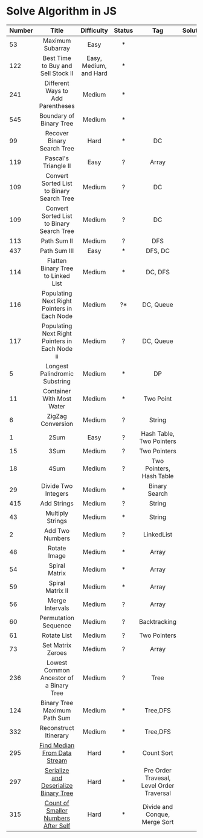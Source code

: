 # Solve Algorithm in JS

| Number        |         Title |     Difficulty |          Status |  Tag               |   Solution          |
| ------------- |:-------------:|:--------------:| :--------------:|:------------------:|:-------------------:|
| 53            | Maximum Subarray| Easy         |  * | | |
| 122           | Best Time to Buy and Sell Stock II| Easy, Medium, and Hard         |  * | | |
| 241           | Different Ways to Add Parentheses|  Medium | * | | |
| 545           | Boundary of Binary Tree | Medium         |  * | | |
| 99            | Recover Binary Search Tree | Hard         |  * | DC | |
| 119           | Pascal's Triangle II | Easy         |  ? | Array | |
| 109           | Convert Sorted List to Binary Search Tree | Medium  | ?   | DC  |    |
| 109           | Convert Sorted List to Binary Search Tree | Medium  | ?   | DC  |    |
| 113           | Path Sum II                               | Medium  | ?   | DFS |   |
| 437           | Path Sum III                              | Easy    | *   | DFS, DC | |
| 114           | Flatten Binary Tree to Linked List        | Medium  | *   | DC, DFS | |
| 116           | Populating Next Right Pointers in Each Node | Medium | ?*  | DC, Queue | |
| 117           | Populating Next Right Pointers in Each Node ii | Medium | ?  | DC, Queue | |
| 5             | Longest Palindromic Substring | Medium | * | DP ||
| 11            | Container With Most Water     | Medium | * | Two Point | |
| 6             | ZigZag Conversion             | Medium | ? | String ||
| 1             | 2Sum                          | Easy   | ? | Hash Table, Two Pointers | |
| 15            | 3Sum                          | Medium | ? | Two Pointers | |
| 18            | 4Sum                          | Medium | ? | Two Pointers, Hash Table | |
| 29            | Divide Two Integers           | Medium | * | Binary Search |  |
| 415           | Add Strings                   | Medium | ? | String | |
| 43            | Multiply Strings              | Medium | * | String | |
| 2             | Add Two Numbers               | Medium | ? | LinkedList | |
| 48            | Rotate Image                  | Medium | * | Array | |
| 54            | Spiral Matrix                 | Medium | * | Array | |
| 59            | Spiral Matrix II              | Medium | * | Array | |
| 56            | Merge Intervals               | Medium | ? | Array | |
| 60            | Permutation Sequence          | Medium | ? | Backtracking | |
| 61            | Rotate List                   | Medium | ? | Two Pointers | |
| 73            | Set Matrix Zeroes             | Medium | ? | Array | |
| 236           | Lowest Common Ancestor of a Binary Tree | Medium | ? | Tree | |
| 124           | Binary Tree Maximum Path Sum  | Medium | * | Tree,DFS  ||
| 332           | Reconstruct Itinerary         | Medium | * | Tree,DFS ||
| 295           |  [Find Median From Data Stream](https://leetcode.com/problems/find-median-from-data-stream/description/) | Hard | * | Count Sort ||
| 297           |[Serialize and Deserialize Binary Tree](https://leetcode.com/problems/serialize-and-deserialize-binary-tree/description/) | Hard | * | Pre Order Travesal, Level Order Traversal | |
| 315           | [Count of Smaller Numbers After Self](https://leetcode.com/problems/count-of-smaller-numbers-after-self/description/)| Hard | * | Divide and Conque, Merge Sort | |
